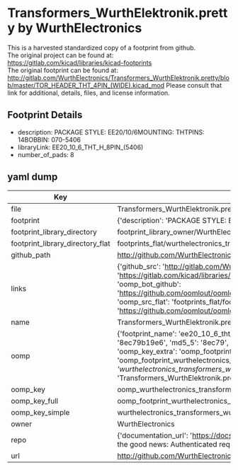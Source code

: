 # Transformers_WurthElektronik.pretty by WurthElectronics  
This is a harvested standardized copy of a footprint from github.  
The original project can be found at:  
https://gitlab.com/kicad/libraries/kicad-footprints  
The original footprint can be found at:
http://gitlab.com/WurthElectronics/Transformers_WurthElektronik.pretty/blob/master/TOR_HEADER_THT_4PIN_(WIDE).kicad_mod
Please consult that link for additional, details, files, and license information.  
## Footprint Details
* description: PACKAGE STYLE: EE20/10/6MOUNTING: THTPINS: 14BOBBIN: 070-5406  
* libraryLink: EE20_10_6_THT_H_8PIN_(5406)  
* number_of_pads: 8  
## yaml dump  
| Key | Value |  
| --- | --- |  
| file | Transformers_WurthElektronik.pretty/EE20_10_6_THT_H_8PIN_(5406).kicad_mod |  
| footprint | {'description': 'PACKAGE STYLE: EE20/10/6MOUNTING: THTPINS: 14BOBBIN: 070-5406', 'libraryLink': 'EE20_10_6_THT_H_8PIN_(5406)', 'number_of_pads': 8} |  
| footprint_library_directory | footprint_library_owner/WurthElectronics_Transformers_WurthElektronik.pretty |  
| footprint_library_directory_flat | footprints_flat/wurthelectronics_transformers_wurthelektronik_ee20_10_6_tht_h_8pin_(5406)/working |  
| github_path | http://github.com/WurthElectronics/Transformers_WurthElektronik.pretty/blob/master/EE20_10_6_THT_H_8PIN_(5406).kicad_mod |  
| links | {'github_src': 'http://gitlab.com/WurthElectronics/Transformers_WurthElektronik.pretty/blob/master/TOR_HEADER_THT_4PIN_(WIDE).kicad_mod', 'github_src_repo': 'https://gitlab.com/kicad/libraries/kicad-footprints', 'oomp_bot': 'footprints/wurthelectronics_transformers_wurthelektronik_ee20_10_6_tht_h_8pin_(5406)/working', 'oomp_bot_github': 'https://github.com/oomlout/oomlout_oomp_footprint_bot/tree/main/footprints/wurthelectronics_transformers_wurthelektronik_ee20_10_6_tht_h_8pin_(5406)/working', 'oomp_src_flat': 'footprints_flat/footprints_flat/wurthelectronics_transformers_wurthelektronik_ee20_10_6_tht_h_8pin_(5406)/working', 'oomp_src_flat_github': 'https://github.com/oomlout/oomlout_oomp_footprint_src/tree/main/footprints_flat/wurthelectronics_transformers_wurthelektronik_ee20_10_6_tht_h_8pin_(5406)/working'} |  
| name | Transformers_WurthElektronik.pretty |  
| oomp | {'footprint_name': 'ee20_10_6_tht_h_8pin_(5406)', 'library_name': 'transformers_wurthelektronik', 'md5': '8ec79b19e68deaa11a69e56b282e072e', 'md5_10': '8ec79b19e6', 'md5_5': '8ec79', 'md5_6': '8ec79b', 'oomp_key': 'oomp_wurthelectronics_transformers_wurthelektronik_ee20_10_6_tht_h_8pin_(5406)', 'oomp_key_extra': 'oomp_footprint_wurthelectronics_transformers_wurthelektronik_ee20_10_6_tht_h_8pin_(5406)', 'oomp_key_full': 'oomp_footprint_wurthelectronics_transformers_wurthelektronik_ee20_10_6_tht_h_8pin_(5406)_8ec79b', 'oomp_key_simple': 'wurthelectronics_transformers_wurthelektronik_ee20_10_6_tht_h_8pin_(5406)', 'original_filename': 'Transformers_WurthElektronik.pretty/EE20_10_6_THT_H_8PIN_(5406).kicad_mod', 'owner_name': 'wurthelectronics'} |  
| oomp_key | oomp_wurthelectronics_transformers_wurthelektronik_ee20_10_6_tht_h_8pin_(5406) |  
| oomp_key_full | oomp_footprint_wurthelectronics_transformers_wurthelektronik_ee20_10_6_tht_h_8pin_(5406) |  
| oomp_key_simple | wurthelectronics_transformers_wurthelektronik_ee20_10_6_tht_h_8pin_(5406) |  
| owner | WurthElectronics |  
| repo | {'documentation_url': 'https://docs.github.com/rest/overview/resources-in-the-rest-api#rate-limiting', 'message': "API rate limit exceeded for 84.66.173.59. (But here's the good news: Authenticated requests get a higher rate limit. Check out the documentation for more details.)"} |  
| url | http://github.com/WurthElectronics/Transformers_WurthElektronik.pretty |  

